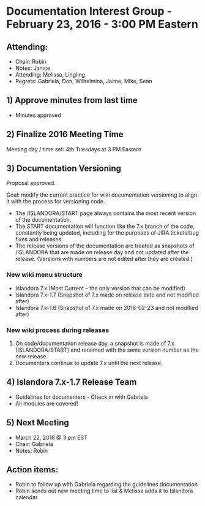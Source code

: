 # Documentation Interest Group - February 23, 2016 - 3:00 PM Eastern

## Attending:
* Chair: Robin
* Notes: Janice
* Attending: Melissa, Lingling 
* Regrets: Gabriela, Don, Wilhelmina, Jaime, Mike, Sean 

## 1) Approve minutes from last time
* Minutes approved

## 2) Finalize 2016 Meeting Time
  Meeting day / time set:  4th Tuesdays at 3 PM Eastern
 
## 3) Documentation Versioning
Proposal approved.

Goal: modify the current practice for wiki documentation versioning to align it with the process for versioning code.

* The /ISLANDORA/START page always contains the most recent version of the documentation. 
* The START documentation will function like the 7.x branch of the code, constantly being updated, including for the purposes of JIRA tickets/bug fixes and releases.
* The release versions of the documentation are treated as snapshots of /ISLANDORA that are made on release day and not updated after the release. (Versions with numbers are not edited after they are created.)

### New wiki menu structure
* Islandora 7.x (Most Current – the only version that can be modified)
* Islandora 7.x-1.7 (Snapshot of 7.x made on release date and not modified after)
* Islandora 7.x-1.6 (Snapshot of 7.x made on 2016-02-23 and not modified after)

### New wiki process during releases
1. On code/documentation release day, a snapshot is made of 7.x (ISLANDORA/START) and renamed with the same version number as the new release.
2. Documenters continue to update 7.x until the next release.

## 4) Islandora 7.x-1.7 Release Team
* Guidelines for documenters - Check in with Gabriela 
* All modules are covered!

## 5) Next Meeting
* March 22, 2016 @ 3 pm EST
* Chair: Gabriela
* Notes: Robin

## Action items:
* Robin to follow up with Gabriela regarding the guidelines documentation
* Robin sends out new meeting time to list & Melissa adds it to Islandora calendar
